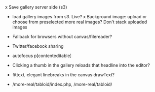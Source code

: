 x Save gallery server side (s3)
  * load gallery images from s3. Live?
x Background image: upload or choose from preselected more real images?
  Don't stack uploaded images
  * Fallback for browsers without canvas/filereader?

* Twitter/facebook sharing
* autofocus p[contenteditable]
* Clicking a thumb in the gallery reloads that headline into the editor?
* fittext, elegant linebreaks in the canvas drawText?
* /more-real/tabloid/index.php, /more-real/tabloid/<id>
